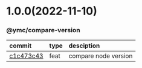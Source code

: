 <a name="1.0.0"></a>
# 1.0.0(2022-11-10)
### @ymc/compare-version
commit|type|desciption
:----|:----|:----
[c1c473c43](https://github.com/ymc-github/js-idea/commit/bc1c473c43603447ba256e5e707a1bb32b2d808c "feat(core): compare node version&#10;&#10;export handle as default&#10;&#10;generated by ymc@robot")|feat|compare node version